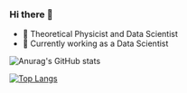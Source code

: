 ### Hi there 👋

<!--
**jvachier/jvachier** is a ✨ _special_ ✨ repository because its `README.md` (this file) appears on your GitHub profile.

Here are some ideas to get you started:

- 🔭 I’m currently working on ...
- 🌱 I’m currently learning ...
- 👯 I’m looking to collaborate on ...
- 🤔 I’m looking for help with ...
- 💬 Ask me about ...
- 📫 How to reach me: ...
- 😄 Pronouns: ...
- ⚡ Fun fact: ...

[![GitHub Streak](http://github-readme-streak-stats.herokuapp.com?user=jvachier&theme=dark&background=000000)](https://git.io/streak-stats)
[![Linkedin Badge](https://img.shields.io/badge/-kakbar-blue?style=flat&logo=Linkedin&logoColor=white)](https://www.linkedin.com/feed/?trk=guest_homepage-basic_nav-header-signin)
-->

- 🔭 Theoretical Physicist and Data Scientist
- 🌱 Currently working as a Data Scientist


![Anurag's GitHub stats](https://github-readme-stats.vercel.app/api?username=jvachier&show_icons=true&theme=radical)

[![Top Langs](https://github-readme-stats.vercel.app/api/top-langs/?username=jvachier&layout=compact&theme=vision-friendly-dark)](https://github.com/anuraghazra/github-readme-stats)
